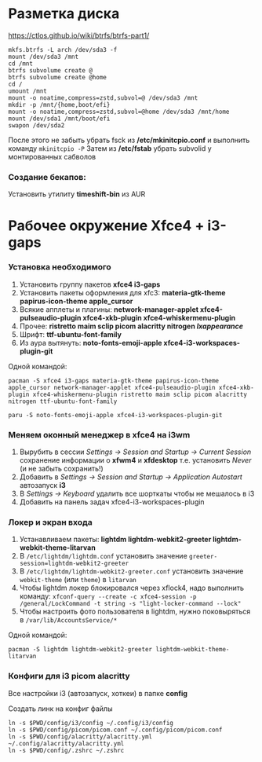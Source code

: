 # Разметка диска

https://ctlos.github.io/wiki/btrfs/btrfs-part1/

```
mkfs.btrfs -L arch /dev/sda3 -f
mount /dev/sda3 /mnt
cd /mnt
btrfs subvolume create @
btrfs subvolume create @home
cd /
umount /mnt
mount -o noatime,compress=zstd,subvol=@ /dev/sda3 /mnt
mkdir -p /mnt/{home,boot/efi}
mount -o noatime,compress=zstd,subvol=@home /dev/sda3 /mnt/home
mount /dev/sda1 /mnt/boot/efi
swapon /dev/sda2
```

После этого не забыть убрать fsck из **/etc/mkinitcpio.conf** и выполнить команду `mkinitcpio -P`
Затем из **/etc/fstab** убрать subvolid у монтированных сабволов

### Создание бекапов:

Установить утилиту **timeshift-bin** из AUR


# Рабочее окружение Xfce4 + i3-gaps

### Установка необходимого

1. Установить группу пакетов **xfce4 i3-gaps**
2. Установить пакеты оформления для xfc3: **materia-gtk-theme papirus-icon-theme apple_cursor**
3. Всякие апплеты и плагины: **network-manager-applet xfce4-pulseaudio-plugin xfce4-xkb-plugin xfce4-whiskermenu-plugin**
4. Прочее: **ristretto maim sclip picom alacritty nitrogen *lxappearance***
5. Шрифт: **ttf-ubuntu-font-family**
6. Из аура вытянуть: **noto-fonts-emoji-apple xfce4-i3-workspaces-plugin-git**

Одной командой:
```
pacman -S xfce4 i3-gaps materia-gtk-theme papirus-icon-theme apple_cursor network-manager-applet xfce4-pulseaudio-plugin xfce4-xkb-plugin xfce4-whiskermenu-plugin ristretto maim sclip picom alacritty nitrogen ttf-ubuntu-font-family

paru -S noto-fonts-emoji-apple xfce4-i3-workspaces-plugin-git
```

### Меняем оконный менеджер в xfce4 на i3wm

1. Вырубить в сессии *Settings -> Session and Startup -> Current Session* сохранение информации о **xfwm4** и **xfdesktop** т.е. установить *Never* (и не забыть сохранить!)
2. Добавить в *Settings -> Session and Startup -> Application Autostart* автозапуск **i3**
3. В *Settings -> Keyboard* удалить все шорткаты чтобы не мешалось в i3
4. Добавить на панель задач xfce4-i3-workspaces-plugin

### Локер и экран входа

1. Устанавливаем пакеты: **lightdm lightdm-webkit2-greeter lightdm-webkit-theme-litarvan**
2. В `/etc/lightdm/lightdm.conf` установить значение `greeter-session=lightdm-webkit2-greeter`
3. В `/etc/lightdm/lightdm-webkit2-greeter.conf` установить значение `webkit-theme` (или `theme`) в `litarvan`
4. Чтобы lightdm локер блокировался через xflock4, надо выполнить команду: `xfconf-query --create -c xfce4-session -p /general/LockCommand -t string -s "light-locker-command --lock"`
5. Чтобы настроить фото пользователя в lightdm, нужно поковыряться в `/var/lib/AccountsService/*`

Одной командой:
```
pacman -S lightdm lightdm-webkit2-greeter lightdm-webkit-theme-litarvan
```

### Конфиги для i3 picom alacritty

Все настройки i3 (автозапуск, хоткеи) в папке **config**

Создать линк на конфиг файлы
```
ln -s $PWD/config/i3/config ~/.config/i3/config
ln -s $PWD/config/picom/picom.conf ~/.config/picom/picom.conf
ln -s $PWD/config/alacritty/alacritty.yml ~/.config/alacritty/alacritty.yml
ln -s $PWD/config/.zshrc ~/.zshrc
```
